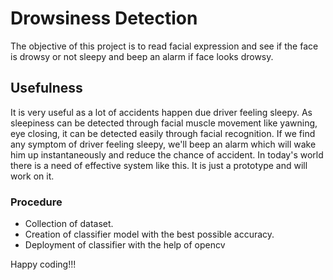 # Drowsiness Detection
The objective of this project is to read facial expression and see if the face is drowsy or not sleepy and beep an alarm if face looks drowsy.

## Usefulness
It is very useful as a lot of accidents happen due driver feeling sleepy. As sleepiness can be detected through facial muscle movement like yawning, eye closing, it can be detected easily through facial recognition. If we find any symptom of driver feeling sleepy, we'll beep an alarm which will wake him up instantaneously and reduce the chance of accident. In today's world there is a need of effective system like this. It is just a prototype and will work on it.

### Procedure
- Collection of dataset.
- Creation of classifier model with the best possible accuracy.
- Deployment of classifier with the help of opencv


Happy coding!!!
